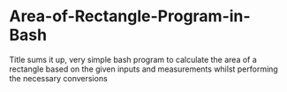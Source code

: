 # Area-of-Rectangle-Program-in-Bash
Title sums it up, very simple bash program to calculate the area of a rectangle based on the given inputs and measurements whilst performing the necessary conversions
